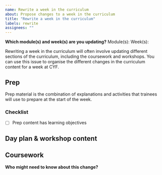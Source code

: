 ```yaml
---
name: Rewrite a week in the curriculum
about: Propose changes to a week in the curriculum
title: "Rewrite a week in the curriculum"
labels: rewrite
assignees: ""
---
```


**Which module(s) and week(s) are you updating?**
Module(s):
Week(s):

Rewriting a week in the curriculum will often involve updating different sections of the curriculum, including the coursework and workshops. You can use this issue to organise the different changes in the curriculum content for a week at CYF.

## Prep

Prep material is the combination of explanations and activities that trainees will use to prepare at the start of the week.

### Checklist

- [ ] Prep content has learning objectives

<!-- How has prep changed? -->

## Day plan & workshop content

<!-- How has the day plan changed? -->
<!-- Link to any workshop content that has changed -->

## Coursework

<!-- The coursework tasks and module repo may need to change in response to a change in the prep content>
<!-- How is the coursework changing?  -->

**Who might need to know about this change?**

<!-- Please tag people here -->
